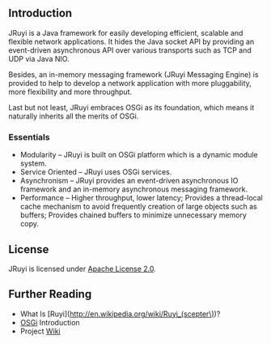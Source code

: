 ## Introduction
JRuyi is a Java framework for easily developing efficient, scalable and flexible network applications.  It hides the Java socket API by providing an event-driven asynchronous API over various transports such as TCP and UDP via Java NIO.

Besides, an in-memory messaging framework (JRuyi Messaging Engine) is provided to help to develop a network application with more pluggability, more flexibility and more throughput.

Last but not least, JRuyi embraces OSGi as its foundation, which means it naturally inherits all the merits of OSGi.

### Essentials
* Modularity – JRuyi is built on OSGi platform which is a dynamic module system.
* Service Oriented – JRuyi uses OSGi services.
* Asynchronism – JRuyi provides an event-driven asynchronous IO framework and an in-memory asynchronous messaging framework.
* Performance – Higher throughput, lower latency; Provides a thread-local cache mechanism to avoid frequently creation of large objects such as buffers; Provides chained buffers to minimize unnecessary memory copy.

## License
JRuyi is licensed under [Apache License 2.0](http://www.apache.org/licenses/LICENSE-2.0.html).

## Further Reading
* What Is [Ruyi](http://en.wikipedia.org/wiki/Ruyi_(scepter\))?
* [OSGi](http://en.wikipedia.org/wiki/OSGi) Introduction
* Project [Wiki](https://github.com/jruyi/jruyi/wiki)

